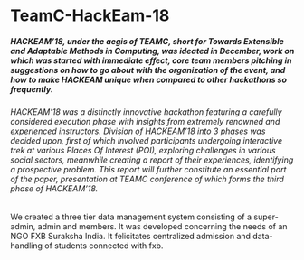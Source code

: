 # TeamC-HackEam-18
##### HACKEAM’18, under the aegis of TEAMC, short for Towards Extensible and Adaptable Methods in Computing, was ideated in December, work on which was started with immediate effect, core team members pitching in suggestions on how to go about with the organization of the event, and how to make HACKEAM unique when compared to other hackathons so frequently.
###### HACKEAM’18 was a distinctly innovative hackathon featuring a carefully considered execution phase with insights from extremely renowned and experienced instructors. Division of HACKEAM’18 into 3 phases was decided upon, first of which involved participants undergoing interactive trek at various Places Of Interest (POI), exploring challenges in various social sectors, meanwhile creating a report of their experiences, identifying a prospective problem. This report will further constitute an essential part of the paper, presentation at TEAMC conference of which forms the third phase of HACKEAM’18.

We created a three tier data management system consisting of a super-admin, admin and members. It was developed concerning the needs of an NGO FXB Suraksha India. It felicitates centralized admission and data-handling of students connected with fxb.
